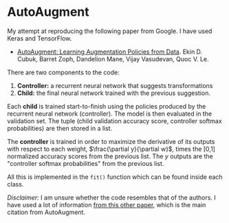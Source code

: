 # AutoAugment

My attempt at reproducing the following paper from Google. I have used Keras and TensorFlow.

* [AutoAugment: Learning Augmentation Policies from Data](https://arxiv.org/abs/1805.09501). Ekin D. Cubuk, Barret Zoph, Dandelion Mane, Vijay Vasudevan, Quoc V. Le.

There are two components to the code:

1. **Controller:** a recurrent neural network that suggests transformations
2. **Child:** the final neural network trained with the previous suggestion.

Each **child** is trained start-to-finish using the policies produced by the recurrent neural network (controller). The model is then evaluated in the validation set. The tuple (child validation accuracy score, controller softmax probabilities) are then stored in a list.

The **controller** is trained in order to maximize the derivative of its outputs with respect to each weight, $\frac{\partial y}{\partial w}$, times the [0,1] normalized accuracy scores from the previous list. The $y$ outputs are the "controller softmax probabilities" from the previous list.

All this is implemented in the `fit()` function which can be found inside each class.

*Disclaimer:* I am unsure whether the code resembles that of the authors. I have used a lot of information [from this other paper](https://arxiv.org/abs/1707.07012), which is the main citation from AutoAugment.
